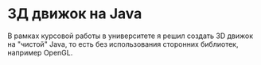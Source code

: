 # 3Д движок на Java
 В рамках курсовой работы в университете я решил создать 3D движок на "чистой" Java, то есть без использования сторонних библиотек, например OpenGL.
